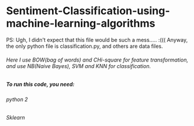 # Sentiment-Classification-using-machine-learning-algorithms

PS: Ugh, I didn't expect that this file would be such a mess..... :((( Anyway, the only python file is classification.py, and others are data files.

###### Here I use BOW(bag of words) and CHi-square for feature transformation, and use NB(Naive Bayes), SVM and KNN for classification. 

##### To run this code, you need:
###### python 2
###### Sklearn
